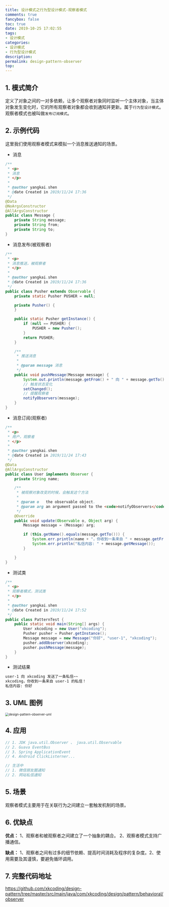 ```yaml
---
title: 设计模式之行为型设计模式-观察者模式
comments: true
fancybox: false
toc: true
date: 2019-10-25 17:02:55
tags:
- 设计模式
categories:
- 设计模式
- 行为型设计模式
description:
permalink: design-pattern-observer
top:
---
```

## 1. 模式简介

定义了对象之间的一对多依赖，让多个观察者对象同时监听一个主体对象，当主体对象发生变化时，它的所有观察者对象都会收到通知并更新。属于`行为型设计模式`。观察者模式也被叫做`发布订阅模式`。

<!--more-->

## 2. 示例代码

这里我们使用观察者模式来模拟一个消息推送通知的场景。

- 消息

```java
/**
 * <p>
 * 消息
 * </p>
 *
 * @author yangkai.shen
 * @date Created in 2019/11/24 17:36
 */
@Data
@NoArgsConstructor
@AllArgsConstructor
public class Message {
    private String message;
    private String from;
    private String to;
}
```

- 消息发布(被观察者)

```java
/**
 * <p>
 * 消息推送，被观察者
 * </p>
 *
 * @author yangkai.shen
 * @date Created in 2019/11/24 17:36
 */
public class Pusher extends Observable {
    private static Pusher PUSHER = null;

    private Pusher() {
    }

    public static Pusher getInstance() {
        if (null == PUSHER) {
            PUSHER = new Pusher();
        }
        return PUSHER;
    }

    /**
     * 推送消息
     *
     * @param message 消息
     */
    public void pushMessage(Message message) {
        System.out.println(message.getFrom() + " 向 " + message.getTo() + " 发送了一条私信~~");
        // 触发状态变化
        setChanged();
        // 提醒观察者
        notifyObservers(message);
    }
}
```

- 消息订阅(观察者)

```java
/**
 * <p>
 * 用户，观察者
 * </p>
 *
 * @author yangkai.shen
 * @date Created in 2019/11/24 17:43
 */
@Data
@AllArgsConstructor
public class User implements Observer {
    private String name;

    /**
     * 被观察对象改变的时候，会触发这个方法
     *
     * @param o   the observable object.
     * @param arg an argument passed to the <code>notifyObservers</code>
     */
    @Override
    public void update(Observable o, Object arg) {
        Message message = (Message) arg;

        if (this.getName().equals(message.getTo())) {
            System.err.println(name + "，你收到一条来自 " + message.getFrom() + " 的私信！");
            System.err.println("私信内容: " + message.getMessage());
        }

    }
}
```

- 测试类

```java
/**
 * <p>
 * 观察者模式，测试类
 * </p>
 *
 * @author yangkai.shen
 * @date Created in 2019/11/24 17:52
 */
public class PatternTest {
    public static void main(String[] args) {
        User xkcoding = new User("xkcoding");
        Pusher pusher = Pusher.getInstance();
        Message message = new Message("你好", "user-1", "xkcoding");
        pusher.addObserver(xkcoding);
        pusher.pushMessage(message);
    }
}
```

- 测试结果

```bash
user-1 向 xkcoding 发送了一条私信~~
xkcoding，你收到一条来自 user-1 的私信！
私信内容: 你好
```

## 3. UML 图例

<img src="https://static.xkcoding.com/blog/2019-12-09-design-pattern-observer-uml.png" alt="design-pattern-observer-uml" style="zoom:70%;" />

## 4. 应用

```java
// 1. JDK java.util.Observer 、 java.util.Observable
// 2. Guava EventBus
// 3. Spring ApplicationEvent
// 4. Android ClickListerner...

// 生活中
// 1. 微信朋友圈通知
// 2. 网站私信通知
```

## 5. 场景

观察者模式主要用于在关联行为之间建立一套触发机制的场景。

## 6. 优缺点

**优点：** 1、观察者和被观察者之间建立了一个抽象的耦合。 2、观察者模式支持广播通信。

**缺点：** 1、观察者之间有过多的细节依赖、提高时间消耗及程序的复杂度。2、使用需要及其谨慎，要避免循环调用。

## 7. 完整代码地址

https://github.com/xkcoding/design-pattern/tree/master/src/main/java/com/xkcoding/design/pattern/behavioral/observer

